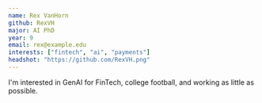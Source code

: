 ```yaml
---
name: Rex VanHorn
github: RexVH
major: AI PhD
year: 9
email: rex@example.edu
interests: ["fintech", "ai", "payments"]
headshot: "https://github.com/RexVH.png"
---
```

I'm interested in GenAI for FinTech, college football, and working as little as possible.
